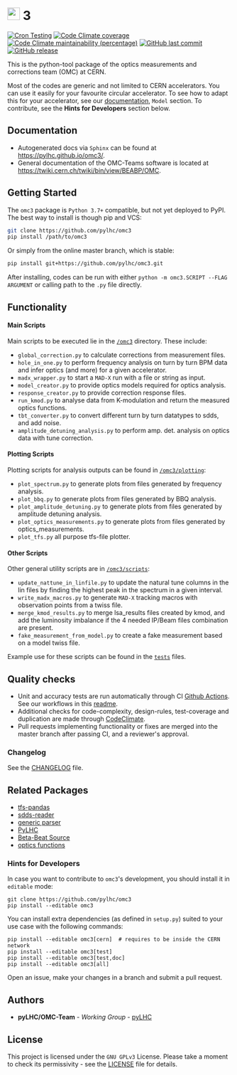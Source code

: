 # <img src="https://raw.githubusercontent.com/pylhc/pylhc.github.io/master/docs/assets/logos/OMC_logo.svg" height="28"> 3

[![Cron Testing](https://github.com/pylhc/omc3/workflows/Cron%20Testing/badge.svg)](https://github.com/pylhc/omc3/actions?query=workflow%3A%22Cron+Testing%22)
[![Code Climate coverage](https://img.shields.io/codeclimate/coverage/pylhc/omc3.svg?style=popout)](https://codeclimate.com/github/pylhc/omc3)
[![Code Climate maintainability (percentage)](https://img.shields.io/codeclimate/maintainability-percentage/pylhc/omc3.svg?style=popout)](https://codeclimate.com/github/pylhc/omc3)
[![GitHub last commit](https://img.shields.io/github/last-commit/pylhc/omc3.svg?style=popout)](https://github.com/pylhc/omc3/)
[![GitHub release](https://img.shields.io/github/release/pylhc/omc3.svg?style=popout)](https://github.com/pylhc/omc3/)

This is the python-tool package of the optics measurements and corrections team (OMC) at CERN.

Most of the codes are generic and not limited to CERN accelerators. You can use it easily for your favourite circular accelerator.
To see how to adapt this for your accelerator, see our [documentation](https://pylhc.github.io/omc3/), `Model` section. 
To contribute, see the **Hints for Developers** section below.

## Documentation

- Autogenerated docs via `Sphinx` can be found at <https://pylhc.github.io/omc3/>.
- General documentation of the OMC-Teams software is located at <https://twiki.cern.ch/twiki/bin/view/BEABP/OMC>.

## Getting Started

The `omc3` package is `Python 3.7+` compatible, but not yet deployed to PyPI.
The best way to install is though pip and VCS:
```bash
git clone https://github.com/pylhc/omc3
pip install /path/to/omc3
```

Or simply from the online master branch, which is stable:
```bash
pip install git+https://github.com/pylhc/omc3.git
```

After installing, codes can be run with either `python -m omc3.SCRIPT --FLAG ARGUMENT` or calling path to the `.py` file directly.

## Functionality

#### Main Scripts

Main scripts to be executed lie in the [`/omc3`](omc3) directory. These include:
- `global_correction.py` to calculate corrections from measurement files.
- `hole_in_one.py` to perform frequency analysis on turn by turn BPM data and infer optics (and more) for a given accelerator.
- `madx_wrapper.py` to start a `MAD-X` run with a file or string as input.
- `model_creator.py` to provide optics models required for optics analysis.
- `response_creator.py` to provide correction response files.
- `run_kmod.py` to analyse data from K-modulation and return the measured optics functions.
- `tbt_converter.py` to convert different turn by turn datatypes to sdds, and add noise.
- `amplitude_detuning_analysis.py` to perform amp. det. analysis on optics data with tune correction.

#### Plotting Scripts

Plotting scripts for analysis outputs can be found in [`/omc3/plotting`](omc3/plotting):
- `plot_spectrum.py` to generate plots from files generated by frequency analysis.
- `plot_bbq.py` to generate plots from files generated by BBQ analysis.
- `plot_amplitude_detuning.py` to generate plots from files generated by amplitude detuning analysis.
- `plot_optics_measurements.py` to generate plots from files generated by optics_measurements.
- `plot_tfs.py` all purpose tfs-file plotter.

#### Other Scripts

Other general utility scripts are in [`/omc3/scripts`](omc3/scripts):
- `update_nattune_in_linfile.py` to update the natural tune columns in the lin files by finding the highest peak in the spectrum in a given interval.
- `write_madx_macros.py` to generate `MAD-X` tracking macros with observation points from a twiss file.
- `merge_kmod_results.py` to merge lsa_results files created by kmod, and add the luminosity imbalance if the 4 needed IP/Beam files combination are present.
- `fake_measurement_from_model.py` to create a fake measurement based on a model twiss file.

Example use for these scripts can be found in the [`tests`](tests) files.

## Quality checks

- Unit and accuracy tests are run automatically through CI [Github Actions](https://github.com/pylhc/omc3/actions). See our workflows in this [readme](.github/workflows/README.md).
- Additional checks for code-complexity, design-rules, test-coverage and duplication are made through [CodeClimate](https://codeclimate.com/github/pylhc/omc3).
- Pull requests implementing functionality or fixes are merged into the master branch after passing CI, and a reviewer's approval.

### Changelog

See the [CHANGELOG](CHANGELOG.md) file.

## Related Packages

- [tfs-pandas](https://github.com/pylhc/tfs)
- [sdds-reader](https://github.com/pylhc/sdds)
- [generic parser](https://github.com/pylhc/generic_parser)
- [PyLHC](https://github.com/pylhc/PyLHC)
- [Beta-Beat Source](https://github.com/pylhc/Beta-Beat.src)
- [optics functions](https://github.com/pylhc/optics_functions)

### Hints for Developers

In case you want to contribute to `omc3`'s development, you should install it in `editable` mode:
```
git clone https://github.com/pylhc/omc3
pip install --editable omc3
```

You can install extra dependencies (as defined in `setup.py`) suited to your use case with the following commands:
```
pip install --editable omc3[cern]  # requires to be inside the CERN network
pip install --editable omc3[test]
pip install --editable omc3[test,doc]
pip install --editable omc3[all]
```

Open an issue, make your changes in a branch and submit a pull request.

## Authors

* **pyLHC/OMC-Team** - *Working Group* - [pyLHC](https://github.com/orgs/pylhc/teams/omc-team)

## License
This project is licensed under the `GNU GPLv3` License.
Please take a moment to check its permissivity - see the [LICENSE](LICENSE) file for details.